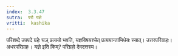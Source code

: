 ```yaml
---
index:  3.3.47
sutra:  परौ यज्ञे
vritti:  kashika 
---
```


परिशब्दे उपपदे ग्रहेः घञ् प्रत्ययो भवति, यज्ञविषयश्चेत् प्रत्ययान्ताभिधेयः स्यात्। उत्तरपरिग्राहः। अधरपरिग्राहः। यज्ञे इति किम्? परिग्रहो देवदत्तस्य।

